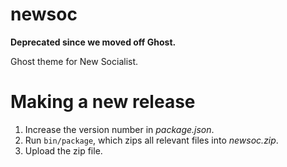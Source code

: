 # newsoc

**Deprecated since we moved off Ghost.**

Ghost theme for New Socialist.

# Making a new release

1. Increase the version number in *package.json*.
2. Run `bin/package`, which zips all relevant files into *newsoc.zip*.
3. Upload the zip file.
